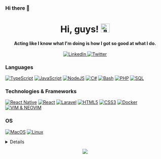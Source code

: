 ### Hi there 👋

<!--
**YassineGherbi/YassineGherbi** is a ✨ _special_ ✨ repository because its `README.md` (this file) appears on your GitHub profile.

Here are some ideas to get you started:

- 🔭 I’m currently working on ...
- 🌱 I’m currently learning ...
- 👯 I’m looking to collaborate on ...
- 🤔 I’m looking for help with ...
- 💬 Ask me about ...
- 📫 How to reach me: ...
- 😄 Pronouns: ...
- ⚡ Fun fact: ...
-->


<h1 align="center">Hi, guys! <img src="https://github.com/wervlad/wervlad/assets/24524555/766d336d-b87d-44ba-807c-c51de2bc6b4d" width="28px" alt="👋"></h1>

<p align="center">
    <b>Acting like I know what I'm doing is how I got so good at what I do.</b><br><br>
    <a href="https://www.linkedin.com/in/yassinegherbi" title="LinkedIn Yassine Gherbi">
        <img src="https://img.shields.io/badge/LinkedIn-blue?style=flat-square&logo=linkedin" alt="LinkedIn">
    </a>
    <a href="[https://twitter.com/YG_dev](https://twitter.com/YG_dev)" title="Twitter Yassine Gherbi">
        <img src="https://img.shields.io/badge/Twitter-blue?style=flat-square&logo=twitter" alt="Twitter">
    </a>
</p>

### Languages
[![TypeScript](https://img.shields.io/badge/typescript-black?style=for-the-badge&logo=typescript)](https://github.com/YassineGherbi)
[![JavaScript](https://img.shields.io/badge/javascript-black?style=for-the-badge&logo=javascript)](https://github.com/YassineGherbi)
[![NodeJS](https://img.shields.io/badge/node-black?style=for-the-badge&logo=nodedotjs)](https://github.com/YassineGherbi)
[![C#](https://img.shields.io/badge/c%23-black?style=for-the-badge&logo=csharp)](https://github.com/YassineGherbi)
[![Bash](https://img.shields.io/badge/bash-black?style=for-the-badge&logo=gnu-bash&logoColor=white)](https://github.com/YassineGherbi)
[![PHP](https://img.shields.io/badge/php-black?style=for-the-badge&logo=php)](https://github.com/YassineGherbi)
[![SQL](https://img.shields.io/badge/sql-black?style=for-the-badge&logo=mysql)](https://github.com/YassineGherbi)

### Technologies & Frameworks
[![React Native](https://img.shields.io/badge/node-black?style=for-the-badge&logo=react)](https://github.com/YassineGherbi)
[![React](https://img.shields.io/badge/react-black?style=for-the-badge&logo=react)](https://github.com/YassineGherbi)
[![Laravel](https://img.shields.io/badge/laravel-black?style=for-the-badge&logo=laravel)](https://github.com/YassineGherbi)
[![HTML5](https://img.shields.io/badge/html5-black?style=for-the-badge&logo=html5)](https://hub.docker.com/u/YassineGherbi)
[![CSS3](https://img.shields.io/badge/css3-black?style=for-the-badge&logo=css3)](https://hub.docker.com/u/YassineGherbi)
[![Docker](https://img.shields.io/badge/docker-black?style=for-the-badge&logo=docker)](https://hub.docker.com/u/YassineGherbi)
[![VIM & NEOVIM](https://img.shields.io/badge/vim-black?style=for-the-badge&logo=neovim)](https://hub.docker.com/u/YassineGherbi)

### OS
[![MacOS](https://img.shields.io/badge/MacOS-black?style=for-the-badge&logo=apple)](https://github.com/YassineGherbi)
[![Linux](https://img.shields.io/badge/linux-black?style=for-the-badge&logo=Linux)](https://github.com/YassineGherbi)

<details>
<p align="center">
  <a href="https://github.com/YassineGherbi">
    <img src="http://github-profile-summary-cards.vercel.app/api/cards/profile-details?username=YassineGherbi&theme=transparent" />
  </a>
  <a href="https://github.com/YassineGherbi">
    <img src="https://github-readme-streak-stats.herokuapp.com/?user=YassineGherbi&hide_border=true&card_width=338&theme=transparent" />
  </a>
  <a href="https://github.com/YassineGherbi">
    <img src="http://github-profile-summary-cards.vercel.app/api/cards/stats?username=YassineGherbi&theme=transparent" />
  </a>
  <a href="https://github.com/YassineGherbi">
    <img src="https://github-readme-stats.vercel.app/api/top-langs/?username=YassineGherbi&langs_count=10&exclude_repo=&hide=jupyter%20notebook,vim%20script,cmake,makefile,batchfile,emacs%20lisp,css,html&layout=default&card_width=699&hide_border=true&theme=transparent" />
  </a>
</p>
</details>

<p align="center">
  <a href="https://github.com/YassineGherbi">
    <img src="https://komarev.com/ghpvc/?username=YassineGherbi&color=blue&style=flat)" />
  </a>
</p>
